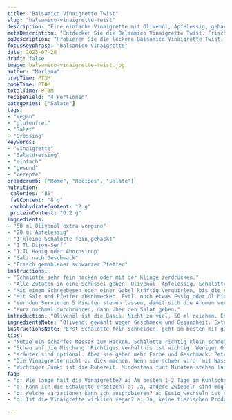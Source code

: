 ```yaml
---
title: "Balsamico Vinaigrette Twist"
slug: "balsamico-vinaigrette-twist"
description: "Eine einfache Vinaigrette mit Olivenöl, Apfelessig, gehacktem Schalotten und Senf. Weniger Öl als üblich, frischer, scharf, fruchtig. Gut für Salate, besonders gemischten Grünsalat und Babyspinat. Ohne Knoblauch, stattdessen mit Schalotte, für milderen Geschmack. Würzen mit Salz, Pfeffer und einem Hauch Honig für Süße. Schnell zubereitet, ca 3 Minuten, zieht gut durch. Vegan, glutenfrei, ohne Eier und Milchprodukte."
metaDescription: "Entdecken Sie die Balsamico Vinaigrette Twist. Frisch, fruchtig und perfekt für Ihren Salat. Ideal für vegane und glutenfreie Gerichte."
ogDescription: "Probieren Sie die leckere Balsamico Vinaigrette Twist. Ideal für gemischte Salate und Babyspinat. Schnell zubereitet und gesund."
focusKeyphrase: "Balsamico Vinaigrette"
date: 2025-07-28
draft: false
image: balsamico-vinaigrette-twist.jpg
author: "Marlena"
prepTime: PT3M
cookTime: PT0M
totalTime: PT3M
recipeYield: "4 Portionen"
categories: ["Salate"]
tags:
- "Vegan"
- "glutenfrei"
- "Salat"
- "Dressing"
keywords:
- "Vinaigrette"
- "Salatdressing"
- "einfach"
- "gesund"
- "rezepte"
breadcrumb: ["Home", "Recipes", "Salate"]
nutrition: 
 calories: "85"
 fatContent: "8 g"
 carbohydrateContent: "2 g"
 proteinContent: "0.2 g"
ingredients:
- "50 ml Olivenöl extra vergine"
- "20 ml Apfelessig"
- "1 kleine Schalotte fein gehackt"
- "1 TL Dijon-Senf"
- "1 TL Honig oder Ahornsirup"
- "Salz nach Geschmack"
- "Frisch gemahlener schwarzer Pfeffer"
instructions:
- "Schalotte sehr fein hacken oder mit der Klinge zerdrücken."
- "Alle Zutaten in eine Schüssel geben: Olivenöl, Apfelessig, Schalotte, Senf und Honig."
- "Mit einem Schneebesen oder einer Gabel kräftig verquirlen, bis die Vinaigrette leicht cremig wird."
- "Mit Salz und Pfeffer abschmecken. Evtl. noch etwas Essig oder Öl hinzufügen je nach Geschmack."
- "Vor dem Servieren 5 Minuten stehen lassen, damit sich die Aromen verbinden."
- "Kurz nochmal durchrühren, dann über den Salat geben."
introduction: "Olivenöl ist die Basis. Nicht zu viel, 50 ml reichen. Essig nicht Balsamico, diesmal Apfelessig. Schmeckt frischer, leichter Säurekick. Statt Knoblauch, Schalotte. Kein scharfer Beißer, eher milde Zwiebelnoten. Senf muss rein, ein kleines bisschen, bindet die Mischung. Süße rein, für Balance, Honig oder Ahornsirup. Ein Hauch nur, sonst wird zu süß. Schnell zusammengemischt, in 3 Minuten fertig. Rühren, nicht zu dickflüssig, Dreh dich um, nochmal rühren. Salat wartet. Grüne Blätter, Babyspinat, kleine Blattsalate. Vinaigrette drüber, nicht ertrinken lassen, nur leicht benetzen. Am besten ziehen lassen, fünf Minuten reichen. Kleine Küche, kleine Portionen, groß im Geschmack. Nicht kompliziert, macht Spaß. Für alle, die was Frisches wollen. Vegan, glutenfrei, ohne Milch und Ei. Einfach klar und frisch."
ingredientsNote: "Olivenöl gewählt wegen Geschmack und Gesundheit. Extra vergine, kaltgepresst – bringt Aroma. Apfelessig milder als Balsamico, grünlich, fruchtig, säuerlich zugleich. Schalotte feiner als normale Zwiebel, bringt milde, süßliche Note. Senf sorgt für Bindung und kleine Schärfe, Dijon genommen, klassisch französisch. Honig ersetzt Zucker, natürlicher Geschmack, harmoniert mit Säure. Salz und Pfeffer grundlegend, nie zu knapp nehmen. Mengenänderung schont den Geschmackssinn, weniger Öl macht leichter. Zutaten einfach gehalten, keine Experimente mit Zutaten, die Abwechslung zerstören. Leicht austauschbar, Essig kann auch Weißweinessig sein, Honig durch Ahornsirup – je nach Wunsch. Feinwinklen. Mischungsverhältnis ist locker, nach Geschmack anpassen. Weniger Öl als normalerweise, damit Vinaigrette nicht zu schwer wird. Das Wichtigste: Balance zwischen Säure und Süße. "
instructionsNote: "Erst Schalotte fein schneiden, geht am besten mit ganz scharfem Messer oder kleine Küchenmaschine. Roh, nicht anbraten, sonst Geschmack zu dominierend. Dann alle Zutaten zusammen in Schüssel. Schneebesen nimmt man, kleine Gabel geht auch. Langsam und kräftig rühren, bis sich alles verbindet. Dabei entsteht emulgierte Sauce, etwas dicker als Öl und Essig alleine. Salz und Pfeffer nach und nach zugeben, abschmecken zwischendurch. Fertig angerührte Vinaigrette 5 Minuten ruhen lassen, Aromen entfalten sich besser. Danach nochmal kurz verquirlen, dann über Salat oder Gemüse geben. Falls zu dick, kleinen Spritzer Wasser oder mehr Essig rein, falls zu dünn, bisschen mehr Öl. Keine Hitze nötig, kalt verwenden. Haltbarkeit am besten 1-2 Tage im Kühlschrank, vor Gebrauch umrühren. Keine Knoblauchzehe, ohne das wird sie weniger scharf aber auch milder. Optional Kräuter zufügen, z.B. Petersilie oder Basilikum, wenn gewünscht, direkt unterrühren."
tips:
- "Nutze ein scharfes Messer zum Hacken. Schalotte richtig klein schneiden. Verteile die Aromen gleichmäßiger. Oder nimm eine Küchenmaschine. Aber nicht zu viel pürieren. Sonst wird's eine Paste. Schöne Stückchen sind besser für Biss."
- "Schau auf die Mischung. Richtiges Verhältnis ist wichtig. Weniger Öl als zuckerhaltige Dressings. Auch Essig nicht übertreiben. Zuviel Essig? Vinaigrette wird zu sauer. Braucht Balance zwischen süß und sauer."
- "Kräuter sind optional. Aber sie geben mehr Farbe und Geschmack. Petersilie, Basilikum klappen gut. Zieh das frische durch. Auch mal einen Spritzer Zitrone oder Limette probieren. Bringt die Frische in die Vinaigrette."
- "Die Vinaigrette nicht zu dick machen. Wenn sie schwer wird, mit Wasser oder mehr Essig verdünnen. Leicht und luftig, das ist das Ziel. Aber nicht zu dünn. Das ist der Trick in der Zubereitung."
- "Wichtiger Punkt ist die Ruhezeit. Mindestens fünf Minuten stehen lassen. Aromen entfalten sich besser darin. Geschmäcker verbinden sich. Vor dem Servieren nochmal umrühren. Salat gleich frisch anrichten."
faq:
- "q: Wie lange hält die Vinaigrette? a: Am besten 1-2 Tage im Kühlschrank. Mach nicht zu viel auf einmal. Vor dem Gebrauch umrühren. Dann bleibt sie frisch. Veränderungen können auch auftreten."
- "q: Kann ich die Schalotte ersetzen? a: Ja, andere Zwiebeln sind möglich. Aber Geschmack variiert. Rote Zwiebel ist süßer. Normale Zwiebel ist schärfer. Koche sie nicht, die Frische bleibt weg."
- "q: Welche Variationen kann ich ausprobieren? a: Essig wechseln ist einfach. Weißweinessig statt Apfelessig geht gut. Oder vielleicht etwas mehr Senf für zusätzlichen Kick. Misch deine Zutaten nach Belieben."
- "q: Ist die Vinaigrette wirklich vegan? a: Ja, keine tierischen Produkte enthalten. Únd glutenfrei ist sie auch. Das macht sie kreativ für viele. Probier's aus in unterschiedlichen Salaten oder als Dipp."

---
```

